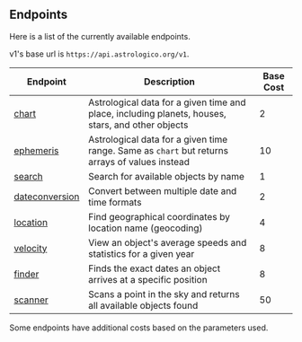 ## Endpoints

Here is a list of the currently available endpoints.

v1's base url is `https://api.astrologico.org/v1`.

| Endpoint | Description | Base Cost
|---|---|---|
| [chart](endpoints_chart.md) | Astrological data for a given time and place, including planets, houses, stars, and other objects | 2 |
| [ephemeris](endpoints_ephemeris.md) |  Astrological data for a given time range. Same as `chart` but returns arrays of values instead | 10 |
| [search](endpoints_search.md) | Search for available objects by name | 1 |
| [dateconversion](endpoints_date.md) | Convert between multiple date and time formats | 2 |
| [location](endpoints_location.md) | Find geographical coordinates by location name (geocoding) | 4 |
| [velocity](endpoints_velocity.md) | View an object's average speeds and statistics for a given year | 8 |
| [finder](endpoints_finder.md) | Finds the exact dates an object arrives at a specific position | 8 |
| [scanner](endpoints_scanner.md) | Scans a point in the sky and returns all available objects found | 50 |

Some endpoints have additional costs based on the parameters used.

<br>